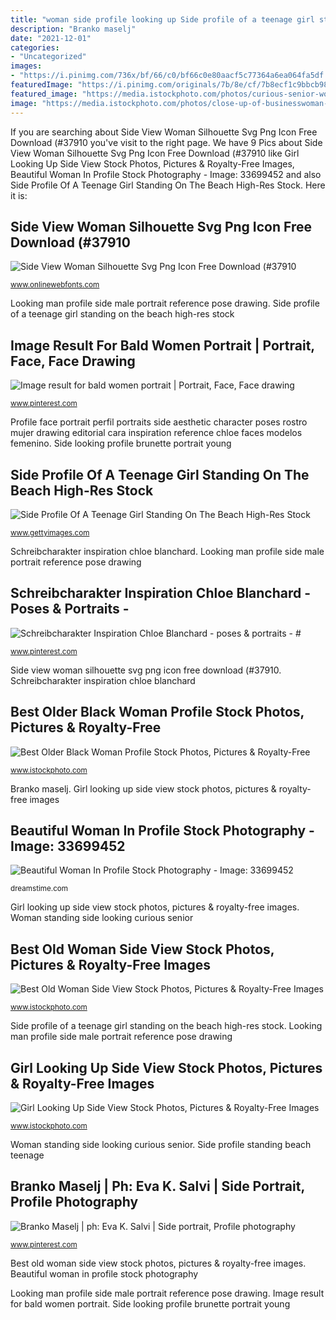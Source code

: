 ```yaml
---
title: "woman side profile looking up Side profile of a teenage girl standing on the beach high-res stock"
description: "Branko maselj"
date: "2021-12-01"
categories:
- "Uncategorized"
images:
- "https://i.pinimg.com/736x/bf/66/c0/bf66c0e80aacf5c77364a6ea064fa5df.jpg"
featuredImage: "https://i.pinimg.com/originals/7b/8e/cf/7b8ecf1c9bbcb989d1132cc51d8336a9.jpg"
featured_image: "https://media.istockphoto.com/photos/curious-senior-woman-standing-looking-up-picture-id700218930?k=6&amp;m=700218930&amp;s=612x612&amp;w=0&amp;h=c9sOBAbOagVjItCEfKwJgtS099agr01gBHX5F5brlfs="
image: "https://media.istockphoto.com/photos/close-up-of-businesswoman-with-work-colleagues-picture-id187048981?k=6&amp;m=187048981&amp;s=612x612&amp;w=0&amp;h=GPMJmAXcijCvBWcIx_-Y2eCKkZf9i3fVg_PzuAdVSxw="
---
```


If you are searching about Side View Woman Silhouette Svg Png Icon Free Download (#37910 you've visit to the right page. We have 9 Pics about Side View Woman Silhouette Svg Png Icon Free Download (#37910 like Girl Looking Up Side View Stock Photos, Pictures &amp; Royalty-Free Images, Beautiful Woman In Profile Stock Photography - Image: 33699452 and also Side Profile Of A Teenage Girl Standing On The Beach High-Res Stock. Here it is:

## Side View Woman Silhouette Svg Png Icon Free Download (#37910

![Side View Woman Silhouette Svg Png Icon Free Download (#37910](http://cdn.onlinewebfonts.com/svg/img_37910.png "Girl looking up side view stock photos, pictures &amp; royalty-free images")

<small>www.onlinewebfonts.com</small>

Looking man profile side male portrait reference pose drawing. Side profile of a teenage girl standing on the beach high-res stock

## Image Result For Bald Women Portrait | Portrait, Face, Face Drawing

![Image result for bald women portrait | Portrait, Face, Face drawing](https://i.pinimg.com/originals/7b/8e/cf/7b8ecf1c9bbcb989d1132cc51d8336a9.jpg "Best old woman side view stock photos, pictures &amp; royalty-free images")

<small>www.pinterest.com</small>

Profile face portrait perfil portraits side aesthetic character poses rostro mujer drawing editorial cara inspiration reference chloe faces modelos femenino. Side looking profile brunette portrait young

## Side Profile Of A Teenage Girl Standing On The Beach High-Res Stock

![Side Profile Of A Teenage Girl Standing On The Beach High-Res Stock](https://media.gettyimages.com/photos/side-profile-of-a-teenage-girl-standing-on-the-beach-picture-id74864554 "Girl looking up side view stock photos, pictures &amp; royalty-free images")

<small>www.gettyimages.com</small>

Schreibcharakter inspiration chloe blanchard. Looking man profile side male portrait reference pose drawing

## Schreibcharakter Inspiration Chloe Blanchard - Poses &amp; Portraits - #

![Schreibcharakter Inspiration Chloe Blanchard - poses &amp; portraits - #](https://i.pinimg.com/736x/bf/66/c0/bf66c0e80aacf5c77364a6ea064fa5df.jpg "Profile face portrait perfil portraits side aesthetic character poses rostro mujer drawing editorial cara inspiration reference chloe faces modelos femenino")

<small>www.pinterest.com</small>

Side view woman silhouette svg png icon free download (#37910. Schreibcharakter inspiration chloe blanchard

## Best Older Black Woman Profile Stock Photos, Pictures &amp; Royalty-Free

![Best Older Black Woman Profile Stock Photos, Pictures &amp; Royalty-Free](https://media.istockphoto.com/photos/close-up-of-businesswoman-with-work-colleagues-picture-id187048981?k=6&amp;m=187048981&amp;s=612x612&amp;w=0&amp;h=GPMJmAXcijCvBWcIx_-Y2eCKkZf9i3fVg_PzuAdVSxw= "Best old woman side view stock photos, pictures &amp; royalty-free images")

<small>www.istockphoto.com</small>

Branko maselj. Girl looking up side view stock photos, pictures &amp; royalty-free images

## Beautiful Woman In Profile Stock Photography - Image: 33699452

![Beautiful Woman In Profile Stock Photography - Image: 33699452](https://thumbs.dreamstime.com/z/beautiful-woman-profile-portrait-33699452.jpg "Beautiful woman in profile stock photography")

<small>dreamstime.com</small>

Girl looking up side view stock photos, pictures &amp; royalty-free images. Woman standing side looking curious senior

## Best Old Woman Side View Stock Photos, Pictures &amp; Royalty-Free Images

![Best Old Woman Side View Stock Photos, Pictures &amp; Royalty-Free Images](https://media.istockphoto.com/photos/curious-senior-woman-standing-looking-up-picture-id700218930?k=6&amp;m=700218930&amp;s=612x612&amp;w=0&amp;h=c9sOBAbOagVjItCEfKwJgtS099agr01gBHX5F5brlfs= "Profile face portrait perfil portraits side aesthetic character poses rostro mujer drawing editorial cara inspiration reference chloe faces modelos femenino")

<small>www.istockphoto.com</small>

Side profile of a teenage girl standing on the beach high-res stock. Looking man profile side male portrait reference pose drawing

## Girl Looking Up Side View Stock Photos, Pictures &amp; Royalty-Free Images

![Girl Looking Up Side View Stock Photos, Pictures &amp; Royalty-Free Images](https://media.istockphoto.com/photos/profile-portrait-of-young-brunette-beauty-picture-id927780942?k=6&amp;m=927780942&amp;s=612x612&amp;w=0&amp;h=wnkFuGqAKT_itkFl_67xCN5S1nZ1EmjMeMixXwC5FCg= "Side view woman silhouette svg png icon free download (#37910")

<small>www.istockphoto.com</small>

Woman standing side looking curious senior. Side profile standing beach teenage

## Branko Maselj | Ph: Eva K. Salvi | Side Portrait, Profile Photography

![Branko Maselj | ph: Eva K. Salvi | Side portrait, Profile photography](https://i.pinimg.com/originals/54/39/2e/54392eb0634d59f1414a9a65d5050b94.jpg "Svg silhouette woman side icon file onlinewebfonts")

<small>www.pinterest.com</small>

Best old woman side view stock photos, pictures &amp; royalty-free images. Beautiful woman in profile stock photography

Looking man profile side male portrait reference pose drawing. Image result for bald women portrait. Side looking profile brunette portrait young
